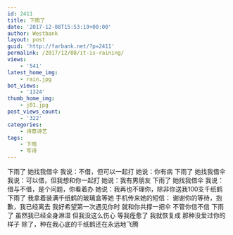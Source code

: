 ```yaml
---
id: 2411
title: 下雨了
date: '2017-12-08T15:53:19+00:00'
author: Westbank
layout: post
guid: 'http://farbank.net/?p=2411'
permalink: /2017/12/08/it-is-raining/
views:
    - '541'
latest_home_img:
    - rain.jpg
bot_views:
    - '1324'
thumb_home_img:
    - j01.jpg
post_views_count:
    - '322'
categories:
    - 诗意诗艺
tags:
    - 下雨
    - 写诗
---
```


下雨了 她找我借伞 我说：不借，但可以一起打 她说：你有病 下雨了 她找我借伞 我说：可以借，但我想和你一起打 她说：我有男朋友 下雨了 她找我借伞 我说：借与不借，是个问题，你看着办 她说：我再也不理你，除非你送我100支千纸鹤 下雨了 我拿着装满千纸鹤的玻璃盒等她 手机传来她的短信： 谢谢你的等待，抱歉，我已经离去 我好希望第一次遇见你时 就和你共撑一把伞 不管你信不信 下雨了 虽然我已经全身淋湿 但我没这么伤心 等我痊愈了 我就恢复成 那种没爱过你的样子 除了，种在我心底的千纸鹤还在永远地飞腾